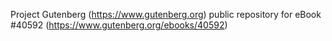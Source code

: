 Project Gutenberg (https://www.gutenberg.org) public repository for eBook #40592 (https://www.gutenberg.org/ebooks/40592)
